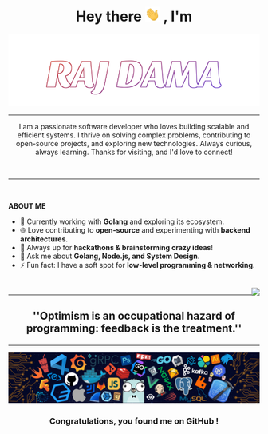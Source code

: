 <h1 align="center">  Hey there <img src="./assets/wave.gif" width="30px"> , I'm </h1>
<p align="center"><img  src="./assets/name.svg"></p>

---

<p align="center">
<p align='center'>I am a passionate software developer who loves building scalable and efficient systems. I thrive on solving complex problems, contributing to open-source projects, and exploring new technologies. Always curious, always learning. Thanks for visiting, and I'd love to connect!</p>

<br>

<hr>
<br>

**ABOUT ME**

- 🚀 Currently working with **Golang** and exploring its ecosystem.
- 🌐 Love contributing to **open-source** and experimenting with **backend architectures**.
- 💭 Always up for **hackathons & brainstorming crazy ideas**!
- 💬 Ask me about **Golang, Node.js, and System Design**.
- ⚡ Fun fact: I have a soft spot for **low-level programming & networking**.

<br>

<img align="right" src="https://pbs.twimg.com/profile_banners/1456928082967756804/1694767409/1500x500">
<hr>

## <p align=center><B> ''Optimism is an occupational hazard of programming: feedback is the treatment.''</B></p>

---

<img src="./assets/footer [halfrost].png">

### <p align="center"> Congratulations, you found me on GitHub ! </p>
